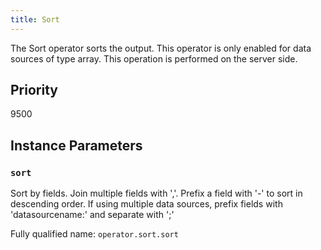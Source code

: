 ```yaml
---
title: Sort
---
```


The Sort operator sorts the output. This operator is only enabled for data
sources of type array. This operation is performed on the server side.

## Priority

9500

## Instance Parameters

### `sort`

Sort by fields. Join multiple fields with ','. Prefix a field with '-' to sort
in descending order. If using multiple data sources, prefix fields with
'datasourcename:' and separate with ';'

Fully qualified name: `operator.sort.sort`
